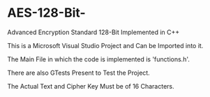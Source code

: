 # AES-128-Bit-
Advanced Encryption Standard 128-Bit Implemented in C++

This is a Microsoft Visual Studio Project and Can be Imported into it.

The Main File in which the code is implemented is 'functions.h'.

There are also GTests Present to Test the Project.

The Actual Text and Cipher Key Must be of 16 Characters.
